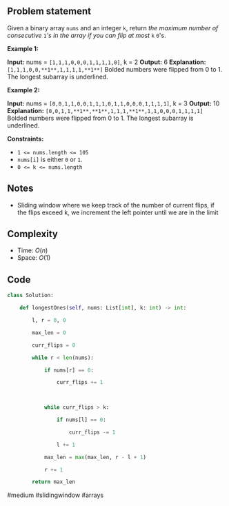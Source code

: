 ## Problem statement

Given a binary array `nums` and an integer `k`, return _the maximum number of consecutive_ `1`_'s in the array if you can flip at most_ `k` `0`'s.

**Example 1:**

**Input:** nums = `[1,1,1,0,0,0,1,1,1,1,0]`, k = 2
**Output:** 6
**Explanation:** `[1,1,1,0,0,**1**,1,1,1,1,**1**]`
Bolded numbers were flipped from 0 to 1. The longest subarray is underlined.

**Example 2:**

**Input:** nums = `[0,0,1,1,0,0,1,1,1,0,1,1,0,0,0,1,1,1,1]`, k = 3
**Output:** 10
**Explanation:** `[0,0,1,1,**1**,**1**,1,1,1,**1**,1,1,0,0,0,1,1,1,1]`
Bolded numbers were flipped from 0 to 1. The longest subarray is underlined.

**Constraints:**

- `1 <= nums.length <= 105`
- `nums[i]` is either `0` or `1`.
- `0 <= k <= nums.length`
## Notes

- Sliding window where we keep track of the number of current flips, if the flips exceed k, we increment the left pointer until we are in the limit
## Complexity

- Time: $O(n)$
- Space: $O(1)$
## Code

```python
class Solution:

    def longestOnes(self, nums: List[int], k: int) -> int:

        l, r = 0, 0

        max_len = 0

        curr_flips = 0

        while r < len(nums):

            if nums[r] == 0:

                curr_flips += 1

  

            while curr_flips > k:

                if nums[l] == 0:

                    curr_flips -= 1

                l += 1

            max_len = max(max_len, r - l + 1)

            r += 1

        return max_len
```


#medium 
#slidingwindow
#arrays